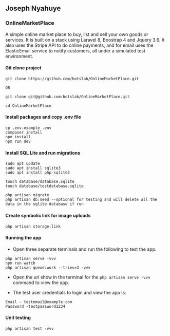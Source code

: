 ## Joseph Nyahuye
### OnlineMarketPlace

A simple online market place to buy, list and sell your own goods or services. It is built on a stack using Laravel 8, Boostrap 4 and Jquery 3.6. It also uses the Stripe API to do online payments, and for email uses the ElasticEmail service to notify customers, all under a simulated test environment.


#### Git clone project

```
git clone https://github.com/hotslab/OnlineMarketPlace.git 

OR 

git clone git@github.com:hotslab/OnlineMarketPlace.git

cd OnlineMarketPlace
```

#### Install packages and copy .env file

```
cp .env.example .env
composer install
npm install
npm run dev
```

#### Install SQL Lite and run migrations

```
sudo apt update
sudo apt install sqlite3
sudo apt install php-sqlite3

touch database/database.sqlite
touch database/testdatabase.sqlite

php artisan migrate
php artisan db:seed --optional for testing and will delete all the data in the sqlite database if run
```

#### Create symbolic link for image uploads

```
php artisan storage:link
```

#### Running the app

- Open three separate terminals and run the following to test the app.

```
php artisan serve -vvv
npm run watch
php artisan queue:work --tries=3 -vvv
```

- Open the url show in the terminal for the `php artisan serve -vvv` command to view the app.

- The test user credentials to login and view the app is:

```
Email - testemail@example.com
Password -testpassword1234
```

#### Unit testing

```
php artisan test -vvv
```